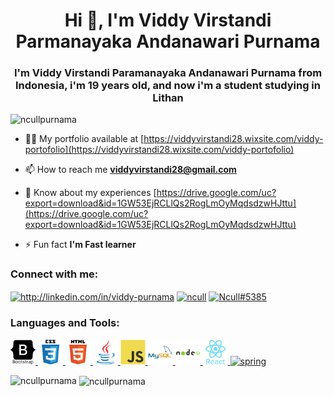 <h1 align="center">Hi 👋, I'm Viddy Virstandi Parmanayaka Andanawari Purnama</h1>
<h3 align="center">I'm Viddy Virstandi Paramanayaka Andanawari Purnama from Indonesia, i'm 19 years old, and now i'm a student studying in Lithan</h3>

<p align="left"> <img src="https://komarev.com/ghpvc/?username=ncullpurnama&label=Profile%20views&color=00ffee&style=flat-square" alt="ncullpurnama" /> </p>

- 👨‍💻 My portfolio available at [https://viddyvirstandi28.wixsite.com/viddy-portofolio](https://viddyvirstandi28.wixsite.com/viddy-portofolio)

- 📫 How to reach me **viddyvirstandi28@gmail.com**

- 📄 Know about my experiences [https://drive.google.com/uc?export=download&id=1GW53EjRCLlQs2RogLmOyMqdsdzwHJttu](https://drive.google.com/uc?export=download&id=1GW53EjRCLlQs2RogLmOyMqdsdzwHJttu)

- ⚡ Fun fact **I'm Fast learner**

<h3 align="left">Connect with me:</h3>
<p align="left">
<a href="https://linkedin.com/in/http://linkedin.com/in/viddy-purnama" target="blank"><img align="center" src="https://raw.githubusercontent.com/rahuldkjain/github-profile-readme-generator/master/src/images/icons/Social/linked-in-alt.svg" alt="http://linkedin.com/in/viddy-purnama" height="30" width="40" /></a>
<a href="https://www.youtube.com/c/ncull" target="blank"><img align="center" src="https://raw.githubusercontent.com/rahuldkjain/github-profile-readme-generator/master/src/images/icons/Social/youtube.svg" alt="ncull" height="30" width="40" /></a>
<a href="https://discord.gg/Ncull#5385" target="blank"><img align="center" src="https://raw.githubusercontent.com/rahuldkjain/github-profile-readme-generator/master/src/images/icons/Social/discord.svg" alt="Ncull#5385" height="30" width="40" /></a>
</p>

<h3 align="left">Languages and Tools:</h3>
<p align="left"> <a href="https://getbootstrap.com" target="_blank" rel="noreferrer"> <img src="https://raw.githubusercontent.com/devicons/devicon/master/icons/bootstrap/bootstrap-plain-wordmark.svg" alt="bootstrap" width="40" height="40"/> </a> <a href="https://www.w3schools.com/css/" target="_blank" rel="noreferrer"> <img src="https://raw.githubusercontent.com/devicons/devicon/master/icons/css3/css3-original-wordmark.svg" alt="css3" width="40" height="40"/> </a> <a href="https://www.w3.org/html/" target="_blank" rel="noreferrer"> <img src="https://raw.githubusercontent.com/devicons/devicon/master/icons/html5/html5-original-wordmark.svg" alt="html5" width="40" height="40"/> </a> <a href="https://www.java.com" target="_blank" rel="noreferrer"> <img src="https://raw.githubusercontent.com/devicons/devicon/master/icons/java/java-original.svg" alt="java" width="40" height="40"/> </a> <a href="https://developer.mozilla.org/en-US/docs/Web/JavaScript" target="_blank" rel="noreferrer"> <img src="https://raw.githubusercontent.com/devicons/devicon/master/icons/javascript/javascript-original.svg" alt="javascript" width="40" height="40"/> </a> <a href="https://www.mysql.com/" target="_blank" rel="noreferrer"> <img src="https://raw.githubusercontent.com/devicons/devicon/master/icons/mysql/mysql-original-wordmark.svg" alt="mysql" width="40" height="40"/> </a> <a href="https://nodejs.org" target="_blank" rel="noreferrer"> <img src="https://raw.githubusercontent.com/devicons/devicon/master/icons/nodejs/nodejs-original-wordmark.svg" alt="nodejs" width="40" height="40"/> </a> <a href="https://reactjs.org/" target="_blank" rel="noreferrer"> <img src="https://raw.githubusercontent.com/devicons/devicon/master/icons/react/react-original-wordmark.svg" alt="react" width="40" height="40"/> </a> <a href="https://spring.io/" target="_blank" rel="noreferrer"> <img src="https://www.vectorlogo.zone/logos/springio/springio-icon.svg" alt="spring" width="40" height="40"/> </a> </p>

<p><img align="left" src="https://github-readme-stats.vercel.app/api/top-langs?username=ncullpurnama&show_icons=true&bg_color=00fffb&locale=en&layout=compact" alt="ncullpurnama" /></p>

<p>&nbsp;<img align="center" src="https://github-readme-stats.vercel.app/api?username=ncullpurnama&show_icons=true&bg_color=00ffe1&locale=en" alt="ncullpurnama" /></p>
